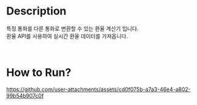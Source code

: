# Description
특정 통화를 다른 통화로 변환할 수 있는 환율 계산기 입니다. <br>
환율 API를 사용하여 실시간 환율 데이터를 가져옵니다. <br>

<br>

# How to Run?
https://github.com/user-attachments/assets/cd0f075b-a7a3-46e4-a802-99b54b907c0f

